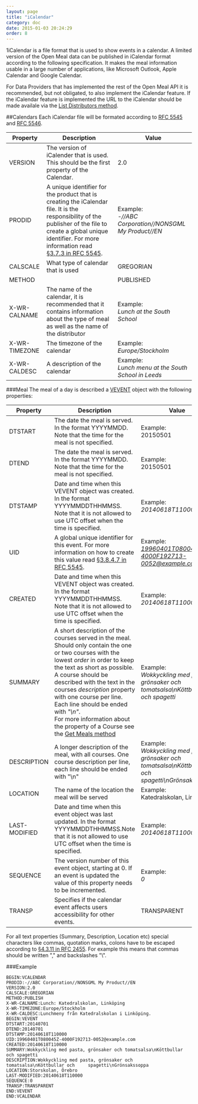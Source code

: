 ```yaml
---
layout: page
title: "iCalendar"
category: doc
date: 2015-01-03 20:24:29
order: 8
---
```

1iCalendar is a file format that is used to show events in a calendar. A limited version of the Open Meal data can be published in iCalendar format according to the following specification. It makes the meal information usable in a large number of applications, like Microsoft Outlook, Apple Calendar and Google Calendar. 

For Data Providers that has implemented the rest of the Open Meal API it is recommended, but not obligated, to also implement the iCalendar feature. If the iCalendar feature is implemented the URL to the iCalendar should be made availale via the [List Distributors method](/doc/list-distributors.html).

##Calendars
Each iCalendar file will be formated according to [RFC 5545](http://tools.ietf.org/html/rfc5545) and [RFC 5546](http://tools.ietf.org/html/rfc5546).

|Property|Description|Value|
|--------|------------|-----|
|VERSION|The version of iCalender that is used. This should be the first property of the Calendar.|2.0|
|PRODID|A unique identifier for the product that is creating the iCalendar file. It is the responsibility of the publisher of the file to create a global unique identifier. For more information read [§3.7.3 in RFC 5545](http://tools.ietf.org/html/rfc5545#section-3.7.3).|Example:<br>*-//ABC Corporation//NONSGML My Product//EN*|
|CALSCALE|What type of calendar that is used|GREGORIAN|
|METHOD| |PUBLISHED|
|X-WR-CALNAME|The name of the calendar, it is recommended that it contains information about the type of meal as well as the name of the distributor|Example:<br>*Lunch at the South School* |
|X-WR-TIMEZONE|The timezone of the calendar|Example:<br>*Europe/Stockholm*|
|X-WR-CALDESC|A description of the calendar|Example:<br>*Lunch menu at the South School in Leeds*|

###Meal
The meal of a day is described a [VEVENT](http://tools.ietf.org/html/rfc5545#section-3.6.1) object with the following properties:

|Property|Description|Value|
|--------|------------|-----|
|DTSTART|The date the meal is served. In the format YYYYMMDD. Note that the time for the meal is not specified.|Example:<br>20150501|
|DTEND|The date the meal is served. In the format YYYYMMDD. Note that the time for the meal is not specified.|Example:<br>20150501|
|DTSTAMP|Date and time when this VEVENT object was created. In the format YYYYMMDDTHHMMSS. Note that it is not allowed to use UTC offset when the time is specified.|Example:<br>*20140618T110000*|
|UID|A global unique identifier for this event. For more information on how to create this value read [§3.8.4.7 in RFC 5545](http://tools.ietf.org/html/rfc5545#section-3.8.4.7).|Example:<br>*19960401T080045Z-4000F192713-0052@example.com*|
|CREATED|Date and time when this VEVENT object was created. In the format YYYYMMDDTHHMMSS. Note that it is not allowed to use UTC offset when the time is specified.|Example:<br>*20140618T110000*|
|SUMMARY|A short description of the courses served in the meal. Should only contain the one or two courses with the lowest *order* in order to keep the text as short as possible. A course should be described with the text in the courses *description* property with one course per line. Each line should be ended with *"\n"*.<br>For more information about the property of a Course see the [Get Meals method](/doc/get-meals.html)|Example:<br>*Wokkyckling med pasta, grönsaker och tomatsalsa\nKöttbullar och spagetti*|
|DESCRIPTION|A longer description of the meal, with all courses. One course description per line, each line should be ended with "\n"|Example:<br>*Wokkyckling med pasta, grönsaker och tomatsalsa\nKöttbullar och spagetti\nGrönsakssoppa*|
|LOCATION|The name of the location the meal will be served|Example:<br>Katedralskolan, Linköping|
|LAST-MODIFIED|Date and time when this event object was last updated. In the format YYYYMMDDTHHMMSS.Note that it is not allowed to use UTC offset when the time is specified.|Example:<br>*20140618T110000*|
|SEQUENCE|The version number of this event object, starting at 0. If an event is updated the value of this property needs to be incremented.|Example:<br>*0*|
|TRANSP|Specifies if the calendar event affects users accessibility for other events.|TRANSPARENT|

For all text properties (Summary, Description, Location etc) special characters like commas, quotation marks, colons have to be escaped according to [§4.3.11 in RFC 2455](https://www.ietf.org/rfc/rfc2445.txt). For example this means that commas should be written "\," and backslashes "\\".

###Example

    BEGIN:VCALENDAR
    PRODID:-//ABC Corporation//NONSGML My Product//EN
    VERSION:2.0
    CALSCALE:GREGORIAN
    METHOD:PUBLISH 
    X-WR-CALNAME:Lunch: Katedralskolan, Linköping
    X-WR-TIMEZONE:Europe/Stockholm
    X-WR-CALDESC:Lunchmeny från Katedralskolan i Linköping.
    BEGIN:VEVENT
    DTSTART:20140701
    DTEND:20140701
    DTSTAMP:20140618T110000
    UID:19960401T080045Z-4000F192713-0052@example.com
    CREATED:20140618T110000
    SUMMARY:Wokkyckling med pasta, grönsaker och tomatsalsa\nKöttbullar och spagetti
    DESCRIPTION:Wokkyckling med pasta, grönsaker och tomatsalsa\nKöttbullar och     spagetti\nGrönsakssoppa
    LOCATION:Storskolan, Örebro
    LAST-MODIFIED:20140618T110000
    SEQUENCE:0
    TRANSP:TRANSPARENT
    END:VEVENT
    END:VCALENDAR
